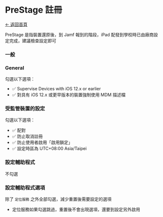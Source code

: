 # PreStage 註冊

[← 返回首頁](./)

PreStage 是指裝置還原後，到 Jamf 報到的階段，iPad 配發到學校時已由廠商設定完成，建議檢查設定即可

### 一般

### General

勾選以下選項：

* ✅ Supervise Devices with iOS 12.x or earlier
* ✅ 對具有 iOS 12.x 或更早版本的裝置強制使用 MDM 描述檔

### 受監管裝置的設定

勾選以下選項：

* ✅ 配對
* ✅ 防止取消註冊
* ✅ 防止使用者啟用「啟用鎖定」
* ✅ 設定時區為 UTC+08:00 Asia/Taipei

### 設定輔助程式

不勾選

### 設定輔助程式選項

除了 `定位服務` 之外全部勾選，減少重置後需要設定的選項

* 定位服務如果勾選跳過，重置後不會出現選項，還要到設定另外啟用
